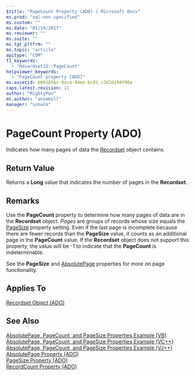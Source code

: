 ```yaml
---
$title: "PageCount Property (ADO) | Microsoft Docs"
ms.prod: "sql-non-specified"
ms.custom: ""
ms.date: "01/19/2017"
ms.reviewer: ""
ms.suite: ""
ms.tgt_pltfrm: ""
ms.topic: "article"
apitype: "COM"
f1_keywords: 
  - "Recordset15::PageCount"
helpviewer_keywords: 
  - "PageCount property [ADO]"
ms.assetid: b601b56c-0ac4-44ee-bc91-c3d2d104f00a
caps.latest.revision: 11
author: "MightyPen"
ms.author: "annemill"
manager: "sonalm"
---
```

# PageCount Property (ADO)
Indicates how many pages of data the [Recordset](../../../ado/reference/ado-api/recordset-object-ado.md) object contains.  
  
## Return Value  
 Returns a **Long** value that indicates the number of pages in the **Recordset**.  
  
## Remarks  
 Use the **PageCount** property to determine how many pages of data are in the **Recordset** object. *Pages* are groups of records whose size equals the [PageSize](../../../ado/reference/ado-api/pagesize-property-ado.md) property setting. Even if the last page is incomplete because there are fewer records than the **PageSize** value, it counts as an additional page in the **PageCount** value. If the **Recordset** object does not support this property, the value will be -1 to indicate that the **PageCount** is indeterminable.  
  
 See the **PageSize** and [AbsolutePage](../../../ado/reference/ado-api/absolutepage-property-ado.md) properties for more on page functionality.  
  
## Applies To  
 [Recordset Object (ADO)](../../../ado/reference/ado-api/recordset-object-ado.md)  
  
## See Also  
 [AbsolutePage, PageCount, and PageSize Properties Example (VB)](../../../ado/reference/ado-api/absolutepage-pagecount-and-pagesize-properties-example-vb.md)   
 [AbsolutePage, PageCount, and PageSize Properties Example (VC++)](../../../ado/reference/ado-api/absolutepage-pagecount-and-pagesize-properties-example-vc.md)   
 [AbsolutePage, PageCount, and PageSize Properties Example (VJ++)](../../../ado/reference/ado-api/absolutepage-pagecount-and-pagesize-properties-example-vj.md)   
 [AbsolutePage Property (ADO)](../../../ado/reference/ado-api/absolutepage-property-ado.md)   
 [PageSize Property (ADO)](../../../ado/reference/ado-api/pagesize-property-ado.md)   
 [RecordCount Property (ADO)](../../../ado/reference/ado-api/recordcount-property-ado.md)